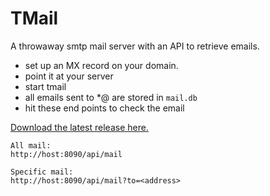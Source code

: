 # TMail
A throwaway smtp mail server with an API to retrieve emails.

- set up an MX record on your domain.
- point it at your server
- start tmail
- all emails sent to *@<your domain> are stored in `mail.db`
- hit these end points to check the email

[Download the latest release here.](https://github.com/mgerb/tmail/releases)

```
All mail:
http://host:8090/api/mail

Specific mail:
http://host:8090/api/mail?to=<address>
```
